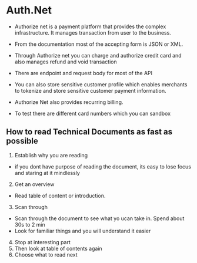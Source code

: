 # Auth.Net

- Authorize net is a payment platform that provides the complex infrastructure. It manages transaction from user to the business.
- From the documentation most of the accepting form is JSON or XML.
- Through Authorize net you can charge and authorize credit card and also manages refund and void transaction
- There are endpoint and request body for most of the API
- You can also store sensitive customer profile which enables merchants to tokenize and store sensitive customer payment information.
- Authorize Net also provides recurring billing. 

- To test there are different card numbers which you can sandbox

## How to read Technical Documents as fast as possible

1. Establish why you are reading
- if you dont have purpose of reading the document, its easy to lose focus and staring at it mindlessly
2. Get an overview
- Read table of content or introduction.
3. Scan through
- Scan through the document to see what yo ucan take in. Spend about 30s to 2 min
- Look for familiar things and you will understand it easier
4. Stop at interesting part
5. Then look at table of contents again
6. Choose what to read next 
